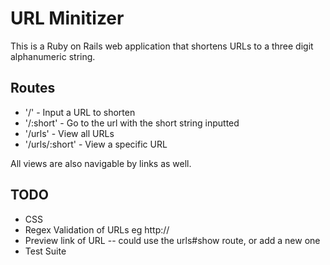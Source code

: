 # URL Minitizer

This is a Ruby on Rails web application that shortens URLs to a three digit alphanumeric string.

## Routes
* '/' - Input a URL to shorten
* '/:short' - Go to the url with the short string inputted
* '/urls' - View all URLs
* '/urls/:short' - View a specific URL

All views are also navigable by links as well.

## TODO
* CSS
* Regex Validation of URLs eg http://
* Preview link of URL -- could use the urls#show route, or add a new one
* Test Suite
